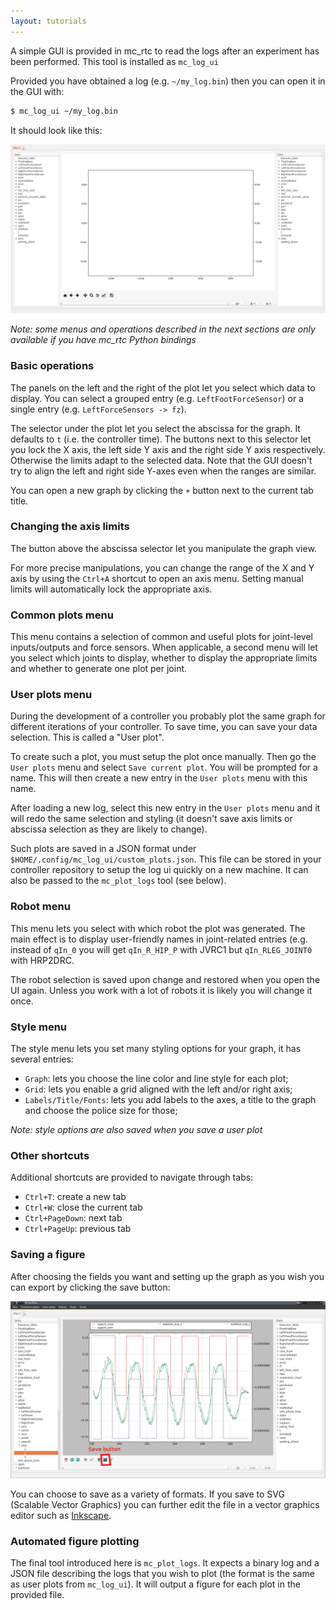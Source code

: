 ```yaml
---
layout: tutorials
---
```


A simple GUI is provided in mc\_rtc to read the logs after an experiment
has been performed. This tool is installed as `mc_log_ui`

Provided you have obtained a log (e.g. `~/my_log.bin`) then you can open it in the GUI with:

```bash
$ mc_log_ui ~/my_log.bin
```

It should look like this:

<img src="img/mc_log_ui.png" class="img-fluid" alt="mc_log_ui default" />

<em>Note: some menus and operations described in the next sections are only available if you have mc\_rtc Python bindings</em>

### Basic operations

The panels on the left and the right of the plot let you select which data to display. You can select a grouped entry (e.g. `LeftFootForceSensor`) or a single entry (e.g. `LeftForceSensors -> fz`).

The selector under the plot let you select the abscissa for the graph. It defaults to `t` (i.e. the controller time). The buttons next to this selector let you lock the X axis, the left side Y axis and the right side Y axis respectively. Otherwise the limits adapt to the selected data. Note that the GUI doesn't try to align the left and right side Y-axes even when the ranges are similar.

You can open a new graph by clicking the `+` button next to the current tab title.

### Changing the axis limits

The button above the abscissa selector let you manipulate the graph view.

For more precise manipulations, you can change the range of the X and Y axis by using the `Ctrl+A` shortcut to open an axis menu. Setting manual limits will automatically lock the appropriate axis.

### Common plots menu

This menu contains a selection of common and useful plots for joint-level inputs/outputs and force sensors. When applicable, a second menu will let you select which joints to display, whether to display the appropriate limits and whether to generate one plot per joint.

### User plots menu

During the development of a controller you probably plot the same graph for different iterations of your controller. To save time, you can save your data selection. This is called a "User plot".

To create such a plot, you must setup the plot once manually. Then go the `User plots` menu and select `Save current plot`. You will be prompted for a name. This will then create a new entry in the `User plots` menu with this name.

After loading a new log, select this new entry in the `User plots` menu and it will redo the same selection and styling (it doesn't save axis limits or abscissa selection as they are likely to change).

Such plots are saved in a JSON format under `$HOME/.config/mc_log_ui/custom_plots.json`. This file can be stored in your controller repository to setup the log ui quickly on a new machine. It can also be passed to the `mc_plot_logs` tool (see below).

### Robot menu

This menu lets you select with which robot the plot was generated. The main effect is to display user-friendly names in joint-related entries (e.g. instead of `qIn_0` you will get `qIn_R_HIP_P` with JVRC1 but `qIn_RLEG_JOINT0` with HRP2DRC.

The robot selection is saved upon change and restored when you open the UI again. Unless you work with a lot of robots it is likely you will change it once.

### Style menu

The style menu lets you set many styling options for your graph, it has several entries:

- `Graph`: lets you choose the line color and line style for each plot;
- `Grid`: lets you enable a grid aligned with the left and/or right axis;
- `Labels/Title/Fonts`: lets you add labels to the axes, a title to the graph and choose the police size for those;

_Note: style options are also saved when you save a user plot_

### Other shortcuts

Additional shortcuts are provided to navigate through tabs:

- `Ctrl+T`: create a new tab
- `Ctrl+W`: close the current tab
- `Ctrl+PageDown`: next tab
- `Ctrl+PageUp`: previous tab

### Saving a figure

After choosing the fields you want and setting up the graph as you wish you can export by clicking the save button:

<img src="img/mc_log_ui_save.png" class="img-fluid" alt="mc_log_ui save button" />

You can choose to save as a variety of formats. If you save to SVG (Scalable Vector Graphics) you can further edit the file in a vector graphics editor such as [Inkscape](https://inkscape.org).

### Automated figure plotting

The final tool introduced here is `mc_plot_logs`. It expects a binary log and a JSON file describing the logs that you wish to plot (the format is the same as user plots from `mc_log_ui`). It will output a figure for each plot in the provided file.
